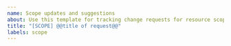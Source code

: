 ```yaml
---
name: Scope updates and suggestions
about: Use this template for tracking change requests for resource scope.
title: "[SCOPE] @@title of request@@"
labels: scope
---
```

